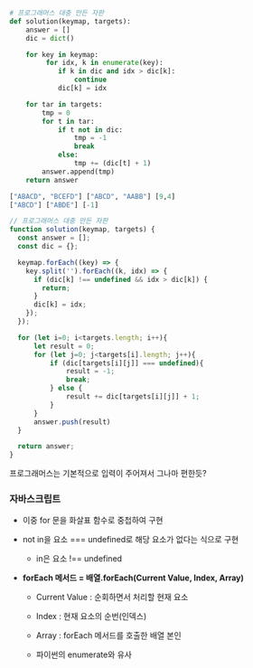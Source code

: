 ```python
# 프로그래머스 대충 만든 자판
def solution(keymap, targets):
    answer = []
    dic = dict()

    for key in keymap:
         for idx, k in enumerate(key):
            if k in dic and idx > dic[k]:
                continue
            dic[k] = idx

    for tar in targets:
        tmp = 0
        for t in tar:
            if t not in dic:
                tmp = -1
                break
            else:
                tmp += (dic[t] + 1)
        answer.append(tmp)
    return answer

["ABACD", "BCEFD"] ["ABCD", "AABB"] [9,4]
["ABCD"] ["ABDE"] [-1]
```

```js
// 프로그래머스 대충 만든 자판
function solution(keymap, targets) {
  const answer = [];
  const dic = {};

  keymap.forEach((key) => {
    key.split('').forEach((k, idx) => {
      if (dic[k] !== undefined && idx > dic[k]) {
        return;
      }
      dic[k] = idx;
    });
  });

  for (let i=0; i<targets.length; i++){
      let result = 0;
      for (let j=0; j<targets[i].length; j++){
          if (dic[targets[i][j]] === undefined){
              result = -1;
              break;
          } else {
              result += dic[targets[i][j]] + 1;
          }
      }
      answer.push(result)
  }

  return answer;
}
```

프로그래머스는 기본적으로 입력이 주어져서 그나마 편한듯?

### 자바스크립트

- 이중 for 문을 화살표 함수로 중첩하여 구현

- not in을 요소 === undefined로 해당 요소가 없다는 식으로 구현
  
  - in은 요소 !== undefined

- **forEach 메서드 = 배열.forEach(Current Value, Index, Array)**
  
  - Current Value : 순회하면서 처리할 현재 요소
  
  - Index : 현재 요소의 순번(인덱스)
  
  - Array : forEach 메서드를 호출한 배열 본인
  
  - 파이썬의 enumerate와 유사
